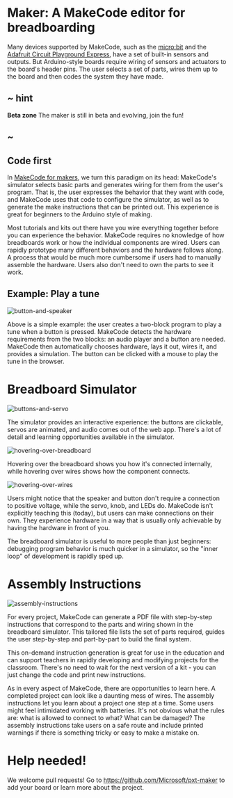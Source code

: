 # Maker: A MakeCode editor for breadboarding

Many devices supported by MakeCode, such as the [micro:bit](https://makecode.microbit.org/) and the [Adafruit Circuit Playground Express](https://makecode.adafruit.com/), have a set of built-in sensors and outputs. But Arduino-style boards require wiring of sensors and actuators to the board's header pins. The user selects a set of parts, wires them up to the board and then codes the system they have made.

## ~ hint

**Beta zone** The maker is still in beta and evolving, join the fun!

## ~

## Code first

In [MakeCode for makers](https://maker.makecode.com/), we turn this paradigm on its head: MakeCode's simulator selects basic parts and generates wiring for them from the user's program. That is, the user expresses the behavior that they want with code, and MakeCode uses that code to configure the simulator, as well as to generate the make instructions that can be printed out. This experience is great for beginners to the Arduino style of making.

Most tutorials and kits out there have you wire everything together before you can experience the behavior. MakeCode requires no knowledge of how breadboards work or how the individual components are wired. Users can rapidly prototype many different behaviors and the hardware follows along. A process that would be much more cumbersome if users had to manually assemble the hardware. Users also don't need to own the parts to see it work.

## Example: Play a tune

![button-and-speaker](/static/blog/maker/maker-2.gif)

Above is a simple example: the user creates a two-block program to play a tune when a button is pressed. MakeCode detects the hardware requirements from the two blocks: an audio player and a button are needed. MakeCode then automatically chooses hardware, lays it out, wires it, and provides a simulation. The button can be clicked with a mouse to play the tune in the browser.

# Breadboard Simulator

![buttons-and-servo](/static/blog/maker/maker-servo.gif)

The simulator provides an interactive experience: the buttons are clickable, servos are animated, and audio comes out of the web app. There's a lot of detail and learning opportunities available in the simulator.

![hovering-over-breadboard](/static/blog/maker/breadboard-hover.gif)

Hovering over the breadboard shows you how it's connected internally, while hovering over wires shows how the component connects.

![hovering-over-wires](/static/blog/maker/maker-wire-hover.gif)

Users might notice that the speaker and button don't require a connection to positive voltage, while the servo, knob, and LEDs do. MakeCode isn't explicitly teaching this (today), but users can make connections on their own. They experience hardware in a way that is usually only achievable by having the hardware in front of you.

The breadboard simulator is useful to more people than just beginners: debugging program behavior is much quicker in a simulator, so the "inner loop" of development is rapidly sped up.

# Assembly Instructions

![assembly-instructions](/static/blog/maker/maker-instructions.gif)

For every project, MakeCode can generate a PDF file with step-by-step instructions that correspond to the parts and wiring shown in the breadboard simulator. This tailored file lists the set of parts required, guides the user step-by-step and part-by-part to build the final system.

This on-demand instruction generation is great for use in the education and can support teachers in rapidly developing and modifying projects for the classroom. There's no need to wait for the next version of a kit - you can just change the code and print new instructions.

As in every aspect of MakeCode, there are opportunities to learn here. A completed project can look like a daunting mess of wires. The assembly instructions let you learn about a project one step at a time. Some users might feel intimidated working with batteries. It's not obvious what the rules are: what is allowed to connect to what? What can be damaged? The assembly instructions take users on a safe route and include printed warnings if there is something tricky or easy to make a mistake on.

# Help needed!

We welcome pull requests! Go to https://github.com/Microsoft/pxt-maker to add your board or learn more about the project.